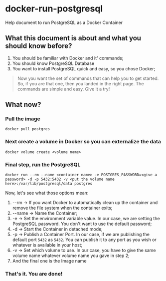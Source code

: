 # docker-run-postgresql
Help document to run PostgreSQL as a Docker Container

## What this document is about and what you should know before?
1. You should be familiar with Docker and it' commands;
2. You should know PostgreSQL Database
3. You want to install PostgreSQL quick and easy, so you chose Docker;
> Now you want the set of commands that can help you to get started. So, if you are that one, then you landed in the right page. The commands are simple and easy. Give it a try!

## What now?
### Pull the image
```
docker pull postgres
```

### Next create a volume in Docker so you can externalize the data
```
docker volume create <volume name>
```

### Final step, run the PostgreSQL
```
docker run --rm --name <container name> -e POSTGRES_PASSWORD=<give a password> -d -p 5432:5432 -v <put the volume name here>:/var/lib/postgresql/data postgres
```
Now, let's see what those options mean:
1. --rm -> If you want Docker to automatically clean up the container and remove the file system when the container exits;
2. --name -> Name the Container;
3. -e -> Set the environment variable value. In our case, we are setting the PostgreSQL password. You don't want to use the default password;
4. -d -> Start the Container in detached mode;
5. -p -> Publish a Container Port. In our case, if we are publishing the default port `5432` as `5432`. You can publish it to any port as you wish or whatever is available in your host;
6. -v -> Set which volume to use. In our case, you have to give the same volume name whatever volume name you gave in step 2;
7. And the final one is the Image name

### That's it. You are done!
